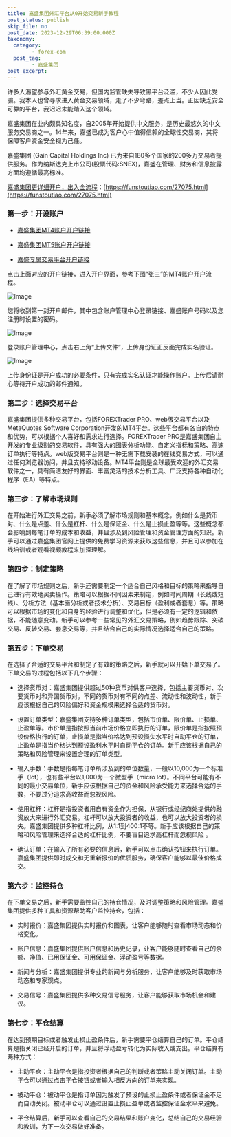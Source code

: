 ```yaml
---
title: 嘉盛集团外汇平台从0开始交易新手教程
post_status: publish
skip_file: no
post_date: 2023-12-29T06:39:00.000Z
taxonomy:
  category:
        - forex-com
  post_tag:
        - 嘉盛集团
post_excerpt: 
---
```

许多人渴望参与外汇黄金交易，但国内监管缺失导致黑平台泛滥，不少人因此受骗。我本人也曾寻求进入黄金交易领域，走了不少弯路，差点上当。正因缺乏安全可靠的平台，我迟迟未能踏入这个领域。

嘉盛集团在业内颇具知名度，自2005年开始提供中文服务，是历史最悠久的中文服务交易商之一。14年来，嘉盛已成为客户心中值得信赖的全球性交易商，其将保障客户资金安全视为己任。

嘉盛集团 (Gain Capital Holdings Inc) 已为来自180多个国家的200多万交易者提供服务。作为纳斯达克上市公司(股票代码:SNEX)，嘉盛在管理、财务和信息披露方面均遵循最高标准。

[嘉盛集团更详细开户，出入金流程](https://funstoutiao.com/27075.html)：[https://funstoutiao.com/27075.html](https://funstoutiao.com/27075.html)

### 第一步：开设账户

* [嘉盛集团MT4账户开户链接](https://s.ssgg.net/jsmt4)

* [嘉盛集团MT5账户开户链接](https://s.ssgg.net/jsmt5)

* [嘉盛专属交易平台开户链接](https://s.ssgg.net/js)

点击上面对应的开户链接，进入开户界面，参考下图“张三”的MT4账户开户流程。

![Image](https://prod-files-secure.s3.us-west-2.amazonaws.com/39ed1227-6d7d-4570-be36-9ccd4a2c4241/7a167aea-686b-400d-af59-4e18eb607a40/640.png?X-Amz-Algorithm=AWS4-HMAC-SHA256&X-Amz-Content-Sha256=UNSIGNED-PAYLOAD&X-Amz-Credential=ASIAZI2LB4663QZEFN54%2F20250311%2Fus-west-2%2Fs3%2Faws4_request&X-Amz-Date=20250311T101312Z&X-Amz-Expires=3600&X-Amz-Security-Token=IQoJb3JpZ2luX2VjEFoaCXVzLXdlc3QtMiJHMEUCIQCWCpQdq3wU0YUmQ%2B28OcwQ5mB9%2FbvhM1ZZ8uf%2B7yrmxAIgAfXN%2F9gyEUnOHVjl6Ul8KwM5CPfn%2BQw7pQGTX%2B1NKsAqiAQIo%2F%2F%2F%2F%2F%2F%2F%2F%2F%2F%2FARAAGgw2Mzc0MjMxODM4MDUiDNPGqzplWyvvKqHkuCrcAw2rL1icq0xcHip%2FTuDfQ3qYQSSw0cykNxgJcL5uHhh1fnphkImSUtP63ACUj2kdGmUo%2B%2FwGhpJXfi%2B4flHJsN0KWJcJK4tt7GjhyxCXrthO1ITerVW%2F0E1HAVlMNisuxUb7HXcWnhW%2Bvdked6%2BY%2B5mHP2UiFgTjg%2Bsl5beIfbx%2FLTEpNpAe%2F3S322rjGk06pDKAHRhsLhQoobAbbD28YbVK6Ee7vP8OfdyCSzLxBF7qCvaWarySOVsMZ034OARchPZNmJ6bysnlqvvRUn7Q9JcIZAbpB6AxXArWwNVsM%2F%2Bw4tiT0%2FyVIa5dpLX5ssZTGRNWfflLBudCJdH%2FiafJhtIiPgEohP7Y82fNd%2FxLBxehz0teWj3bJayvpUUIZ57r8GNrmmxTpjhUOJAqhOf%2FNCRvA6PggQ4uR%2FX6DYPJw00DBnkA1KAzN7Mn8dpdvA2FqcVkeDFhVDM%2BsSzmnZ9PjkepKx%2FonAGnrA8YlHZKrc1M%2B9AxP35WbGyHdVabdtR76BziOCokM6Tybgg7%2Fg7SamwtUjPxQSplUrZCshC6KLvdsy8R%2BykO7WZPJSX%2ByxJucbryZtlViRVLbB%2F3ltnq1kDQrsrHFkU5QBZZhLkFnHLO5CZVMHjR%2BjnBNUX8MN2WwL4GOqUBW05BlInzMJqTtFocGVvQ32J62f2KfEr%2BniY31hFB4yh%2By4x0EGR5QsvUG%2BNw%2FU%2F0kRgH6lG6xAYyzOE%2F7GtQMEtSd8ygtb6Hu%2BVwIkPytFJRbG1S9lrbGfmC2JBYBPY8kCqKgi05i%2By%2BiYsaaHMQQLnhHOrJfMW40DPgA6fohJ43mYTzGFoRrCyEyVvbDTnF12w95uEWMZINkrFlFSruUQT9okv3&X-Amz-Signature=fb7b2e41e6ebc40f3be26c3f9a6e85134466d3407b10c84d5c1bf63acaf82388&X-Amz-SignedHeaders=host&x-id=GetObject)

您将收到第一封开户邮件，其中包含账户管理中心登录链接、嘉盛账户号码以及您注册时设置的密码。

![Image](https://prod-files-secure.s3.us-west-2.amazonaws.com/39ed1227-6d7d-4570-be36-9ccd4a2c4241/eaa1c6b3-2877-4284-a0e1-530e222c27fb/image.png?X-Amz-Algorithm=AWS4-HMAC-SHA256&X-Amz-Content-Sha256=UNSIGNED-PAYLOAD&X-Amz-Credential=ASIAZI2LB4663QZEFN54%2F20250311%2Fus-west-2%2Fs3%2Faws4_request&X-Amz-Date=20250311T101312Z&X-Amz-Expires=3600&X-Amz-Security-Token=IQoJb3JpZ2luX2VjEFoaCXVzLXdlc3QtMiJHMEUCIQCWCpQdq3wU0YUmQ%2B28OcwQ5mB9%2FbvhM1ZZ8uf%2B7yrmxAIgAfXN%2F9gyEUnOHVjl6Ul8KwM5CPfn%2BQw7pQGTX%2B1NKsAqiAQIo%2F%2F%2F%2F%2F%2F%2F%2F%2F%2F%2FARAAGgw2Mzc0MjMxODM4MDUiDNPGqzplWyvvKqHkuCrcAw2rL1icq0xcHip%2FTuDfQ3qYQSSw0cykNxgJcL5uHhh1fnphkImSUtP63ACUj2kdGmUo%2B%2FwGhpJXfi%2B4flHJsN0KWJcJK4tt7GjhyxCXrthO1ITerVW%2F0E1HAVlMNisuxUb7HXcWnhW%2Bvdked6%2BY%2B5mHP2UiFgTjg%2Bsl5beIfbx%2FLTEpNpAe%2F3S322rjGk06pDKAHRhsLhQoobAbbD28YbVK6Ee7vP8OfdyCSzLxBF7qCvaWarySOVsMZ034OARchPZNmJ6bysnlqvvRUn7Q9JcIZAbpB6AxXArWwNVsM%2F%2Bw4tiT0%2FyVIa5dpLX5ssZTGRNWfflLBudCJdH%2FiafJhtIiPgEohP7Y82fNd%2FxLBxehz0teWj3bJayvpUUIZ57r8GNrmmxTpjhUOJAqhOf%2FNCRvA6PggQ4uR%2FX6DYPJw00DBnkA1KAzN7Mn8dpdvA2FqcVkeDFhVDM%2BsSzmnZ9PjkepKx%2FonAGnrA8YlHZKrc1M%2B9AxP35WbGyHdVabdtR76BziOCokM6Tybgg7%2Fg7SamwtUjPxQSplUrZCshC6KLvdsy8R%2BykO7WZPJSX%2ByxJucbryZtlViRVLbB%2F3ltnq1kDQrsrHFkU5QBZZhLkFnHLO5CZVMHjR%2BjnBNUX8MN2WwL4GOqUBW05BlInzMJqTtFocGVvQ32J62f2KfEr%2BniY31hFB4yh%2By4x0EGR5QsvUG%2BNw%2FU%2F0kRgH6lG6xAYyzOE%2F7GtQMEtSd8ygtb6Hu%2BVwIkPytFJRbG1S9lrbGfmC2JBYBPY8kCqKgi05i%2By%2BiYsaaHMQQLnhHOrJfMW40DPgA6fohJ43mYTzGFoRrCyEyVvbDTnF12w95uEWMZINkrFlFSruUQT9okv3&X-Amz-Signature=41f8483bd71aaccacdc349edef93ac442b7274225bc1cdb6e2c07764d73f1678&X-Amz-SignedHeaders=host&x-id=GetObject)

登录账户管理中心，点击右上角“上传文件”，上传身份证正反面完成实名验证。

![Image](https://prod-files-secure.s3.us-west-2.amazonaws.com/39ed1227-6d7d-4570-be36-9ccd4a2c4241/54090639-09fc-46b4-a135-e0289f707147/image.png?X-Amz-Algorithm=AWS4-HMAC-SHA256&X-Amz-Content-Sha256=UNSIGNED-PAYLOAD&X-Amz-Credential=ASIAZI2LB4663QZEFN54%2F20250311%2Fus-west-2%2Fs3%2Faws4_request&X-Amz-Date=20250311T101312Z&X-Amz-Expires=3600&X-Amz-Security-Token=IQoJb3JpZ2luX2VjEFoaCXVzLXdlc3QtMiJHMEUCIQCWCpQdq3wU0YUmQ%2B28OcwQ5mB9%2FbvhM1ZZ8uf%2B7yrmxAIgAfXN%2F9gyEUnOHVjl6Ul8KwM5CPfn%2BQw7pQGTX%2B1NKsAqiAQIo%2F%2F%2F%2F%2F%2F%2F%2F%2F%2F%2FARAAGgw2Mzc0MjMxODM4MDUiDNPGqzplWyvvKqHkuCrcAw2rL1icq0xcHip%2FTuDfQ3qYQSSw0cykNxgJcL5uHhh1fnphkImSUtP63ACUj2kdGmUo%2B%2FwGhpJXfi%2B4flHJsN0KWJcJK4tt7GjhyxCXrthO1ITerVW%2F0E1HAVlMNisuxUb7HXcWnhW%2Bvdked6%2BY%2B5mHP2UiFgTjg%2Bsl5beIfbx%2FLTEpNpAe%2F3S322rjGk06pDKAHRhsLhQoobAbbD28YbVK6Ee7vP8OfdyCSzLxBF7qCvaWarySOVsMZ034OARchPZNmJ6bysnlqvvRUn7Q9JcIZAbpB6AxXArWwNVsM%2F%2Bw4tiT0%2FyVIa5dpLX5ssZTGRNWfflLBudCJdH%2FiafJhtIiPgEohP7Y82fNd%2FxLBxehz0teWj3bJayvpUUIZ57r8GNrmmxTpjhUOJAqhOf%2FNCRvA6PggQ4uR%2FX6DYPJw00DBnkA1KAzN7Mn8dpdvA2FqcVkeDFhVDM%2BsSzmnZ9PjkepKx%2FonAGnrA8YlHZKrc1M%2B9AxP35WbGyHdVabdtR76BziOCokM6Tybgg7%2Fg7SamwtUjPxQSplUrZCshC6KLvdsy8R%2BykO7WZPJSX%2ByxJucbryZtlViRVLbB%2F3ltnq1kDQrsrHFkU5QBZZhLkFnHLO5CZVMHjR%2BjnBNUX8MN2WwL4GOqUBW05BlInzMJqTtFocGVvQ32J62f2KfEr%2BniY31hFB4yh%2By4x0EGR5QsvUG%2BNw%2FU%2F0kRgH6lG6xAYyzOE%2F7GtQMEtSd8ygtb6Hu%2BVwIkPytFJRbG1S9lrbGfmC2JBYBPY8kCqKgi05i%2By%2BiYsaaHMQQLnhHOrJfMW40DPgA6fohJ43mYTzGFoRrCyEyVvbDTnF12w95uEWMZINkrFlFSruUQT9okv3&X-Amz-Signature=211fe47937aa3f4d4cb271939ec90f9d29795481f26cf1d6d1129c6bdd60ea3d&X-Amz-SignedHeaders=host&x-id=GetObject)

上传身份证是开户成功的必要条件，只有完成实名认证才能操作账户。上传后请耐心等待开户成功的邮件通知。

### 第二步：选择交易平台

嘉盛集团提供多种交易平台，包括FOREXTrader PRO、web版交易平台以及MetaQuotes Software Corporation开发的MT4平台。这些平台都有各自的特点和优势，可以根据个人喜好和需求进行选择。FOREXTrader PRO是嘉盛集团自主开发的专业级别的交易软件，具有强大的图表分析功能、自定义指标和策略、高速订单执行等特点。web版交易平台则是一种无需下载安装的在线交易方式，可以通过任何浏览器访问，并且支持移动设备。MT4平台则是全球最受欢迎的外汇交易软件之一，具有简洁友好的界面、丰富灵活的技术分析工具、广泛支持各种自动化程序（EA）等特点。

### 第三步：了解市场规则

在开始进行外汇交易之前，新手必须了解市场规则和基本概念，例如什么是货币对、什么是点差、什么是杠杆、什么是保证金、什么是止损止盈等等。这些概念都会影响到每笔订单的成本和收益，并且涉及到风险管理和资金管理方面的知识。新手可以通过嘉盛集团官网上提供的免费学习资源来获取这些信息，并且可以参加在线培训或者观看视频教程来加深理解。

### 第四步：制定策略

在了解了市场规则之后，新手还需要制定一个适合自己风格和目标的策略来指导自己进行有效地买卖操作。策略可以根据不同因素来制定，例如时间周期（长线或短线）、分析方法（基本面分析或者技术分析）、交易目标（盈利或者套息）等。策略可以根据市场的变化和自身的经验进行调整和优化，但是必须有一定的逻辑和依据，不能随意变动。新手可以参考一些常见的外汇交易策略，例如趋势跟踪、突破交易、反转交易、套息交易等，并且结合自己的实际情况选择适合自己的策略。

### 第五步：下单交易

在选择了合适的交易平台和制定了有效的策略之后，新手就可以开始下单交易了。下单交易的过程包括以下几个步骤：

* 选择货币对：嘉盛集团提供超过50种货币对供客户选择，包括主要货币对、次要货币对和异国货币对。不同的货币对有不同的点差、流动性和波动性，新手应该根据自己的风险偏好和资金规模来选择合适的货币对。

* 设置订单类型：嘉盛集团支持多种订单类型，包括市价单、限价单、止损单、止盈单等。市价单是指按照当前市场价格立即执行的订单，限价单是指按照预设价格执行的订单，止损单是指当价格达到预设损失水平时自动平仓的订单，止盈单是指当价格达到预设盈利水平时自动平仓的订单。新手应该根据自己的策略和风险管理来设置合理的订单类型。

* 输入手数：手数是指每笔订单所涉及到的单位数量，一般以10,000为一个标准手（lot），也有些平台以1,000为一个微型手（micro lot）。不同平台可能有不同的最小交易单位，新手应该根据自己的资金和风险承受能力来选择合适的手数，不要过分追求高收益而忽视风险。

* 使用杠杆：杠杆是指投资者用自有资金作为担保，从银行或经纪商处提供的融资放大来进行外汇交易。杠杆可以放大投资者的收益，也可以放大投资者的损失。嘉盛集团提供多种杠杆比例，从1:1到400:1不等。新手应该根据自己的策略和风险管理来选择合适的杠杆比例，不要盲目追求高杠杆而忽视风险 。

* 确认订单：在输入了所有必要的信息后，新手可以点击确认按钮来执行订单。嘉盛集团提供即时成交和无重新报价的优质服务，确保客户能够以最佳价格成交。

### 第六步：监控持仓

在下单交易之后，新手需要监控自己的持仓情况，及时调整策略和风险管理。嘉盛集团提供多种工具和资源帮助客户监控持仓，包括：

* 实时报价：嘉盛集团提供实时报价和图表，让客户能够随时查看市场动态和价格变化。

* 账户信息：嘉盛集团提供账户信息和历史记录，让客户能够随时查看自己的余额、净值、已用保证金、可用保证金、浮动盈亏等数据。

* 新闻与分析：嘉盛集团提供专业的新闻与分析服务，让客户能够及时获取市场动态和专家观点。

* 交易信号：嘉盛集团提供多种交易信号服务，让客户能够获取市场机会和建议。

### 第七步：平仓结算

在达到预期目标或者触发止损止盈条件后，新手需要平仓结算自己的订单。平仓结算是指关闭已经开启的订单，并且将浮动盈亏转化为实际收入或支出。平仓结算有两种方式：

* 主动平仓：主动平仓是指投资者根据自己的判断或者策略主动关闭订单。主动平仓可以通过点击平仓按钮或者输入相反方向的订单来实现。

* 被动平仓：被动平仓是指订单因为触发了预设的止损止盈条件或者保证金不足而自动关闭。被动平仓可以通过设置止损止盈单或者监控保证金水平来避免。

* 平仓结算后，新手可以查看自己的交易结果和账户变化，总结自己的交易经验和教训，为下一次交易做好准备。